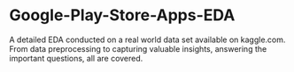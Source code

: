 # Google-Play-Store-Apps-EDA
A detailed EDA conducted on a real world data set available on kaggle.com. From data preprocessing to capturing valuable insights, answering the important questions, all are covered.
